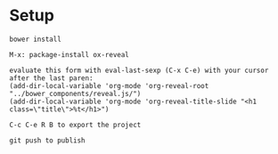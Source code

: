 # Setup

    bower install

    M-x: package-install ox-reveal

    evaluate this form with eval-last-sexp (C-x C-e) with your cursor after the last paren:
    (add-dir-local-variable 'org-mode 'org-reveal-root "../bower_components/reveal.js/") 
    (add-dir-local-variable 'org-mode 'org-reveal-title-slide "<h1 class=\"title\">%t</h1>") 

    C-c C-e R B to export the project

    git push to publish
